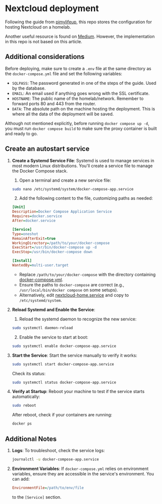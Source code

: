 # Nextcloud deployment
Following the guide from [pimylifeup](https://pimylifeup.com/nextcloud-docker/), this repo stores the configuration for hosting Nextcloud on a homelab.

Another useful resource is found on [Medium](https://chrisgrime.medium.com/deploy-nextcloud-with-docker-compose-935a76a5eb78). 
However, the implementation in this repo is not based on this article.

## Additional considerations
Before deploying, make sure to create a `.env` file at the same directory as the `docker-compose.yml` file and set the following variables:
- `SQLPASS`: The password generated in one of the steps of the guide. Used by the database.
- `EMAIL`: An email used if anything goes wrong with the SSL certificate.
- `HOSTNAME`: The public name of the homelab/network. Remember to forward ports 80 and 443 from the router.
- `DATA`: The absolute path on the machine hosting the deployment. This is where all the data of the deployment will be saved.

Although not mentioned explicitly, before running `docker compose up -d`, you must run `docker compose build` to make sure the proxy container is built and ready to go.

## Create an autostart service
1. **Create a Systemd Service File**: Systemd is used to manage services in most modern Linux distributions. You'll create a service file to manage the Docker Compose stack.
   1. Open a terminal and create a new service file:
   ```bash
   sudo nano /etc/systemd/system/docker-compose-app.service
   ```
   2. Add the following content to the file, customizing paths as needed:
   ```ini
   [Unit]
   Description=Docker Compose Application Service
   Requires=docker.service
   After=docker.service

   [Service]
   Type=oneshot
   RemainAfterExit=true
   WorkingDirectory=/path/to/your/docker-compose
   ExecStart=/usr/bin/docker-compose up -d
   ExecStop=/usr/bin/docker-compose down

   [Install]
   WantedBy=multi-user.target
   ```

   - Replace `/path/to/your/docker-compose` with the directory containing [docker-compose.yml](./docker-compose.yml).
   - Ensure the paths to `docker-compose` are correct (e.g., `/usr/local/bin/docker compose` on some setups).
   - Alternatively, edit [nextcloud-home.service](./nextcloud-home.service) and copy to `/etc/systemd/system`.
2. **Reload Systemd and Enable the Service**: 
   1. Reload the systemd daemon to recognize the new service:
   ```bash
   sudo systemctl daemon-reload
   ```
   2. Enable the service to start at boot:
   ```bash
   sudo systemctl enable docker-compose-app.service
   ```
3. **Start the Service**: Start the service manually to verify it works:
   ```bash
   sudo systemctl start docker-compose-app.service
   ```

   Check its status:
   ```bash
   sudo systemctl status docker-compose-app.service
   ```
4. **Verify at Startup**: Reboot your machine to test if the service starts automatically:
   ```bash
   sudo reboot
   ```
   After reboot, check if your containers are running:
   ```bash
   docker ps
   ```
**Additional Notes**
---
1. **Logs**: To troubleshoot, check the service logs:
   ```bash
   journalctl -u docker-compose-app.service
   ```

2. **Environment Variables**: If `docker-compose.yml` relies on environment variables, ensure they are accessible in the service's environment. You can add:
   ```ini
   EnvironmentFile=/path/to/env/file
   ```
   to the `[Service]` section.

   